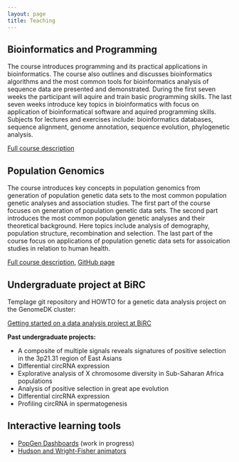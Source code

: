 ```yaml
---
layout: page
title: Teaching
---
```


## Bioinformatics and Programming

The course introduces programming and its practical applications in bioinformatics. The course also outlines and discusses bioinformatics algorithms and the most common tools for bioinformatics analysis of sequence data are presented and demonstrated. During the first seven weeks the participant will aquire and train basic programming skills. The last seven weeks introduce key topics in bioinformatics with focus on application of bioinformatical software and aquired programming skills. Subjects for lectures and exercises include: bioinformatics databases, sequence alignment, genome annotation, sequence evolution, phylogenetic analysis.

[Full course description](https://kursuskatalog.au.dk/en/course/83382/Bioinformatics-and-Programming)

## Population Genomics

The course introduces key concepts in population genomics from generation of population genetic data sets to the most common population genetic analyses and association studies. The first part of the course focuses on generation of population genetic data sets. The second part introduces the most common population genetic analyses and their theoretical background. Here topics include analysis of demography, population structure, recombination and selection. The last part of the course focus on applications of population genetic data sets for assoication studies in relation to human health.

[Full course description](https://kursuskatalog.au.dk/en/course/87461/Population-Genomics), [GitHub page](https://github.com/kaspermunch/PopulationGenomicsCourse)

## Undergraduate project at BiRC

Templage git repository and HOWTO for a genetic data analysis project on the GenomeDK cluster:

[Getting started on a data analysis project at BiRC](https://github.com/kaspermunch/birc-project)

**Past undergraduate projects:**

- A composite of multiple signals reveals signatures of positive selection in the 3p21.31 region of East Asians
- Differential circRNA expression
- Explorative analysis of X chromosome diversity in Sub-Saharan Africa populations
- Analysis of positive selection in great ape evolution
- Differential circRNA expression
- Profiling circRNA in spermatogenesis

## Interactive learning tools

* [PopGen Dashboards]() (work in progress)
* [Hudson and Wright-Fisher animators](http://tildeweb.au.dk/au81667/coalescent/)

